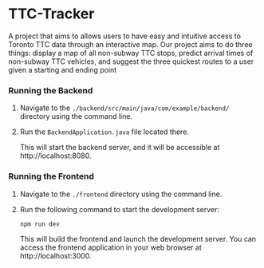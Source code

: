 # TTC-Tracker
A project that aims to allows users to have easy and intuitive access to Toronto TTC data through an interactive map. Our project aims to do three things: display a map of all non-subway TTC stops, predict arrival times of non-subway TTC vehicles, and suggest the three quickest routes to a user given a starting and ending point

### Running the Backend

1. Navigate to the `./backend/src/main/java/com/example/backend/` directory using the command line.

2. Run the `BackendApplication.java` file located there.

   This will start the backend server, and it will be accessible at http://localhost:8080.

### Running the Frontend

1. Navigate to the `./frontend` directory using the command line.

2. Run the following command to start the development server:

   ```plaintext
   npm run dev
   ```

   This will build the frontend and launch the development server. You can access the frontend application in your web browser at http://localhost:3000.

